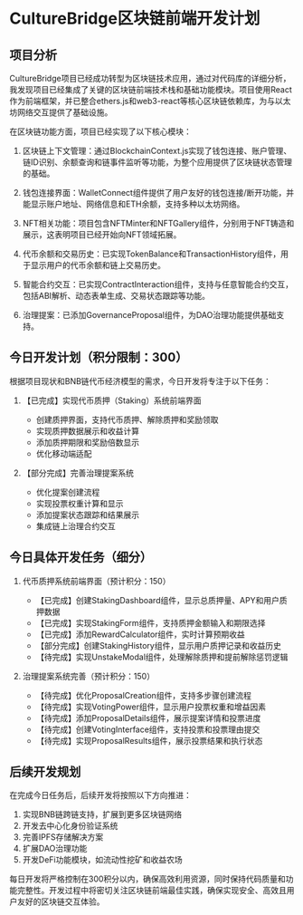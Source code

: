 # CultureBridge区块链前端开发计划

## 项目分析

CultureBridge项目已经成功转型为区块链技术应用，通过对代码库的详细分析，我发现项目已经集成了关键的区块链前端技术栈和基础功能模块。项目使用React作为前端框架，并已整合ethers.js和web3-react等核心区块链依赖库，为与以太坊网络交互提供了基础设施。

在区块链功能方面，项目已经实现了以下核心模块：

1. 区块链上下文管理：通过BlockchainContext.js实现了钱包连接、账户管理、链ID识别、余额查询和链事件监听等功能，为整个应用提供了区块链状态管理的基础。

2. 钱包连接界面：WalletConnect组件提供了用户友好的钱包连接/断开功能，并能显示账户地址、网络信息和ETH余额，支持多种以太坊网络。

3. NFT相关功能：项目包含NFTMinter和NFTGallery组件，分别用于NFT铸造和展示，这表明项目已经开始向NFT领域拓展。

4. 代币余额和交易历史：已实现TokenBalance和TransactionHistory组件，用于显示用户的代币余额和链上交易历史。

5. 智能合约交互：已实现ContractInteraction组件，支持与任意智能合约交互，包括ABI解析、动态表单生成、交易状态跟踪等功能。

6. 治理提案：已添加GovernanceProposal组件，为DAO治理功能提供基础支持。

## 今日开发计划（积分限制：300）

根据项目现状和BNB链代币经济模型的需求，今日开发将专注于以下任务：

1. 【已完成】实现代币质押（Staking）系统前端界面
   - 创建质押界面，支持代币质押、解除质押和奖励领取
   - 实现质押数据展示和收益计算
   - 添加质押期限和奖励倍数显示
   - 优化移动端适配

2. 【部分完成】完善治理提案系统
   - 优化提案创建流程
   - 实现投票权重计算和显示
   - 添加提案状态跟踪和结果展示
   - 集成链上治理合约交互

## 今日具体开发任务（细分）

1. 代币质押系统前端界面（预计积分：150）
   - 【已完成】创建StakingDashboard组件，显示总质押量、APY和用户质押数据
   - 【已完成】实现StakingForm组件，支持质押金额输入和期限选择
   - 【已完成】添加RewardCalculator组件，实时计算预期收益
   - 【部分完成】创建StakingHistory组件，显示用户质押记录和收益历史
   - 【待完成】实现UnstakeModal组件，处理解除质押和提前解除惩罚逻辑

2. 治理提案系统完善（预计积分：150）
   - 【待完成】优化ProposalCreation组件，支持多步骤创建流程
   - 【待完成】实现VotingPower组件，显示用户投票权重和增益因素
   - 【待完成】添加ProposalDetails组件，展示提案详情和投票进度
   - 【待完成】创建VotingInterface组件，支持投票和投票理由提交
   - 【待完成】实现ProposalResults组件，展示投票结果和执行状态

## 后续开发规划

在完成今日任务后，后续开发将按照以下方向推进：

1. 实现BNB链跨链支持，扩展到更多区块链网络
2. 开发去中心化身份验证系统
3. 完善IPFS存储解决方案
4. 扩展DAO治理功能
5. 开发DeFi功能模块，如流动性挖矿和收益农场

每日开发将严格控制在300积分以内，确保高效利用资源，同时保持代码质量和功能完整性。开发过程中将密切关注区块链前端最佳实践，确保实现安全、高效且用户友好的区块链交互体验。

